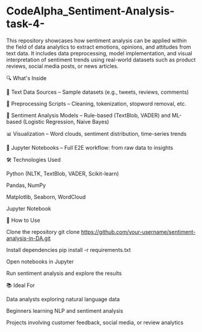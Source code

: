 # CodeAlpha_Sentiment-Analysis-task-4-
This repository showcases how sentiment analysis can be applied within the field of data analytics to extract emotions, opinions, and attitudes from text data.
It includes data preprocessing, model implementation, and visual interpretation of sentiment trends using real-world datasets such as product reviews, social media posts, or news articles.

🔍 What's Inside

🧾 Text Data Sources – Sample datasets (e.g., tweets, reviews, comments)

🧹 Preprocessing Scripts – Cleaning, tokenization, stopword removal, etc.

🤖 Sentiment Analysis Models – Rule-based (TextBlob, VADER) and ML-based (Logistic Regression, Naive Bayes)

📊 Visualization – Word clouds, sentiment distribution, time-series trends

📓 Jupyter Notebooks – Full E2E workflow: from raw data to insights

🛠️ Technologies Used

Python (NLTK, TextBlob, VADER, Scikit-learn)

Pandas, NumPy

Matplotlib, Seaborn, WordCloud

Jupyter Notebook

🚀 How to Use

Clone the repository
git clone https://github.com/your-username/sentiment-analysis-in-DA.git

Install dependencies
pip install -r requirements.txt

Open notebooks in Jupyter

Run sentiment analysis and explore the results

📚 Ideal For

Data analysts exploring natural language data

Beginners learning NLP and sentiment analysis

Projects involving customer feedback, social media, or review analytics
